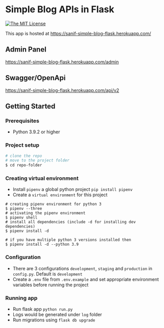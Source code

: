 # Simple Blog APIs in Flask

[![The MIT License](https://img.shields.io/badge/license-MIT-orange.svg?style=flat-square)](LICENSE)


This app is hosted at https://sanif-simple-blog-flask.herokuapp.com/

## Admin Panel
https://sanif-simple-blog-flask.herokuapp.com/admin

## Swagger/OpenApi
https://sanif-simple-blog-flask.herokuapp.com/api/v2

## Getting Started

### Prerequisites

- Python 3.9.2 or higher

### Project setup
```sh
# clone the repo
# move to the project folder
$ cd repo-folder
```

### Creating virtual environment

- Install `pipenv` a global python project `pip install pipenv`
- Create a `virtual environment` for this project
```shell
# creating pipenv environment for python 3
$ pipenv --three
# activating the pipenv environment
$ pipenv shell
# install all dependencies (include -d for installing dev dependencies)
$ pipenv install -d

# if you have multiple python 3 versions installed then
$ pipenv install -d --python 3.9
```
### Configuration

- There are 3 configurations `development`, `staging` and `production` in `config.py`. Default is `development`
- Create a `.env` file from `.env.example` and set appropriate environment variables before running the project

### Running app

- Run flask app `python run.py`
- Logs would be generated under `log` folder
- Run migrations using `flask db upgrade`


